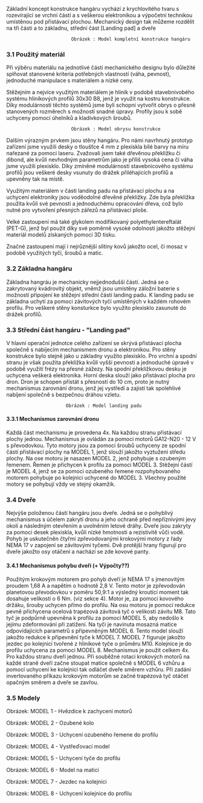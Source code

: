 Základní koncept konstrukce hangáru vychází z krychlovitého tvaru s rozevírající se vrchní částí a s veškerou elektronikou a výpočetní technikou umístěnou pod přistávací plochou. Mechanický design tak můžeme rozdělit na tři části a to základnu, střední část [Landing pad] a dveře

                            Obrázek : Model kompletní konstrukce hangáru

### 3.1 Použitý materiál
Při výběru materiálu na jednotlivé části mechanického designu bylo důležité splňovat stanovené kriteria potřebných vlastností (váha, pevnost), jednoduché manipulace s materiálem a nízké ceny. 

Stěžejním a nejvíce využitým materiálem je hliník v podobě stavebnivobého systému hliníkových profilů 30x30 B8, jenž je využit na kostru konstrukce. Díky modulárnosti těchto systémů jsme byli schopni vytvořit obrys o přesně stanovených rozměrech s možností snadné úpravy. Profily jsou k sobě uchyceny pomocí úhelníků a kladívkových šroubů.

                            Obrázek : Model obrysu konstrukce
                            
Dalším výrazným prvkem jsou stěny hangáru. Pro námi navrhnutý prototyp zařízení jsme využili desky o tloušťce 4 mm z plexiskla bílé barvy na míru nařezané za pomoci laseru. Zvažovali jsem také dřevěnou překližku či dibond, ale kvůli nevhodným parametrům jako je příliš vysoká cena či váha jsme využili plexisklo. Díky zmíněné modulárnosti stavebnicového systému profilů jsou veškeré desky vsunuty do drážek přiléhajících profilů a upevněny tak na místě. 

Využitým materiálem v části landing padu na přistávací plochu a na uchycení elektroniky jsou voděodolné dřevěné překližky. Zde byla překližka použita kvůli své pevnosti a jednoduchému opracování dřeva, což bylo nutné pro vytvoření přesných zářezů na přistávací ploše.

Velké zastoupení má také glykolem modifikovaný polyethylentereftalát (PET-G), jenž byl použit díky své poměrně vysoké odolnosti jakožto stěžejní materiál modelů získaných pomocí 3D tisku.

Značné zastoupení mají i nejrůznější slitiny kovů jakožto ocel, či mosaz v podobě využitých tyčí, šroubů a matic.

### 3.2 Základna hangáru 
Základna hangráu je mechanicky nejjednodušší částí. Jedná se o zakrytovaný kvádrovitý objekt, vněmž jsou umístěny záložní baterie s možností připojení ke stěžejní střední části landing padu. K landing padu se základna uchytí za pomoci závitových tyčí umístěných v každém rohovém profilu. Pro veškeré stěny konsturkce bylo využito plexisklo zasunuté do drážek profilů.

### 3.3 Střední část hangáru - "Landing pad"
V hlavní operační jednotce celého zařízení se skrývá přistávací plocha společně s nabíjecím mechanismem dronu a elektronikou. Pro stěny konstrukce bylo stejně jako u základny využito plexisklo. Pro vrchní a spodní stranu je však použita překližka kvůli vyšší pevnosti a jednoduché úpravě v podobě využití frézy na přesné zážezy. Na spodní překližkovou desku je uchycena veškerá elektronika. Horní deska slouží jako přistávací plocha pro dron. Dron je schopen přistát s přesností do 10 cm, proto je nutný mechanismus zarovnání dronu, jenž jej vystředí a zajistí tak spolehlivé nabíjení společně s bezpečnou dráhou vzletu.

                          Obrázek : Model landing padu

#### 3.3.1 Mechanismus zarovnání dronu
Každá část mechanismu je provedena 4x. Na každou stranu přistávací plochy jednou. Mechanismus je ovládán za pomoci motorů GA12-N20 - 12 V s převodovkou. Tyto motory jsou za pomoci šroubů uchyceny ze spodní části přistávací plochy na MODEL 1, jenž slouží jakožto vyztužení středu plochy. Na ose motoru je nasazen MODEL 2, jenž pohybuje s ozubeným řemenem. Řemen je přichycen k profilu za pomoci MODEL 3. Stěžejní částí je MODEL 4, jenž se za pomoci ozubeného řemene rozpohybovaného motorem pohybuje po kolejnici uchycené do MODEL 3. Všechny použité motory se pohybují vždy ve stejný okamžik. 

### 3.4 Dveře
Nejvýše položenou částí hangáru jsou dveře. Jedná se o pohyblivý mechanismus s účelem zakrytí dronu a jeho ochraně před nepříznivými jevy okolí a následným otevřením a uvolněním letové dráhy. Dveře jsou zakryty za pomoci desek plexiskla, kvůli nízké hmotnosti a rezistivitě vůči vodě. Pohyb je uskutečněn čtyřmi zpřevodovanými krokovými motory z řady NEMA 17 v zapojení se závitovými tyčemi. Dvě protější hrany figurují pro dveře jakožto osy otáčení a nachází se zde kovové panty.

#### 3.4.1 Mechanismus pohybu dveří (+ Výpočty??)
Použitým krokovým motorem pro pohyb dveří je NEMA 17 s jmenovitým proudem 1,68 A a napětím o hodnotě 2,8 V. Tento motor je zpřevodován planetovou převodovkou v poměru 50,9:1 a výsledný kroutící moment tak dosahuje velikosti o 6 Nm. (viz sekce 4).
Motor je, za pomoci kovového držáku, šrouby uchycen přímo do profilu. Na osu motoru je pomocí redukce pevně přichycena ocelová trapézová závitová tyč o velikosti závitu M8. Tato tyč je podpůrně upevněna k profilu za pomoci MODEL 5, aby nedošlo k jejímu zdeformování při zatížení. Na tyči je navinuta mosazná matice odpovídajících parametrů s připevněným MODEL 6. Tento model slouží jakožto redukce k připevnění tyče k MODEL 7. MODEL 7 figuruje jakožto jezdec po kolejnici tvořené z hliníkové tyče o průměru M10. Kolejnice je do profilu uchycena za pomoci MODEL 8. Mechanismus je použit celkem 4x. Pro každou stranu dveří jednou.
Při souběžné rotaci krokových motorů na každé straně dveří začne stoupat matice společně s MODEL 6 vzhůru a pomocí uchycení ke kolejnici tak odláčet dveře směrem vzhůru. Při zadání invertovaného příkazu krokovým motorům se začné trapézová tyč otáčet opačným směrem a dveře se zavřou.

### 3.5 Modely
Obrázek: MODEL 1 - Hvězdice k zachycení motorů

Obrázek: MODEL 2 - Ozubené kolo

Obrázek: MODEL 3 - Uchycení ozubeného řemene do profilu

Obrázek: MODEL 4 - Vystřeďovací model

Obrázek: MODEL 5 - Uchycení tyče do profilu

Obrázek: MODEL 6 - Model na matici

Obrázek: MODEL 7 - Jezdec na kolejnici

Obrázek: MODEL 8 - Uchycení kolejnice do profilu



